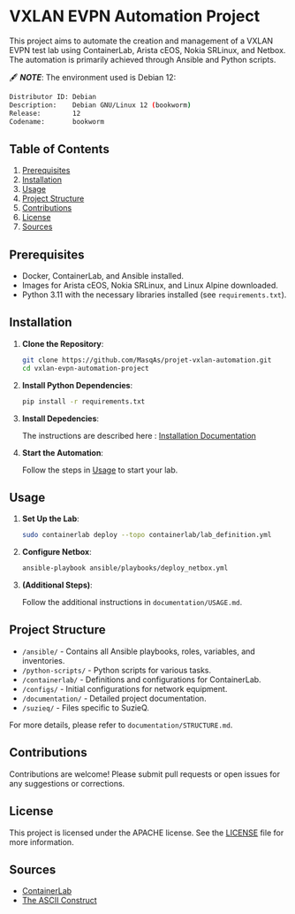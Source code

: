 # VXLAN EVPN Automation Project

This project aims to automate the creation and management of a VXLAN EVPN test lab using ContainerLab, Arista cEOS, Nokia SRLinux, and Netbox. The automation is primarily achieved through Ansible and Python scripts.

🖋️ **_NOTE_**: The environment used is Debian 12:

```bash
Distributor ID: Debian
Description:    Debian GNU/Linux 12 (bookworm)
Release:        12
Codename:       bookworm
```

## Table of Contents

1. [Prerequisites](#prerequisites)
2. [Installation](#installation)
3. [Usage](#usage)
4. [Project Structure](#project-structure)
5. [Contributions](#contributions)
6. [License](#license)
7. [Sources](#sources)

## Prerequisites

- Docker, ContainerLab, and Ansible installed.
- Images for Arista cEOS, Nokia SRLinux, and Linux Alpine downloaded.
- Python 3.11 with the necessary libraries installed (see `requirements.txt`).

## Installation

1. **Clone the Repository**:

    ```bash
    git clone https://github.com/MasqAs/projet-vxlan-automation.git
    cd vxlan-evpn-automation-project
    ```

2. **Install Python Dependencies**:

    ```bash
    pip install -r requirements.txt
    ```

3. **Install Depedencies**:

    The instructions are described here : [Installation Documentation](./documentation/INSTALLATION.md)

4. **Start the Automation**:

    Follow the steps in [Usage](#usage) to start your lab.

## Usage

1. **Set Up the Lab**:

    ```bash
    sudo containerlab deploy --topo containerlab/lab_definition.yml
    ```

2. **Configure Netbox**:

    ```bash
    ansible-playbook ansible/playbooks/deploy_netbox.yml
    ```

3. **(Additional Steps)**:

    Follow the additional instructions in `documentation/USAGE.md`.

## Project Structure

- `/ansible/` - Contains all Ansible playbooks, roles, variables, and inventories.
- `/python-scripts/` - Python scripts for various tasks.
- `/containerlab/` - Definitions and configurations for ContainerLab.
- `/configs/` - Initial configurations for network equipment.
- `/documentation/` - Detailed project documentation.
- `/suzieq/` - Files specific to SuzieQ.

For more details, please refer to `documentation/STRUCTURE.md`.

## Contributions

Contributions are welcome! Please submit pull requests or open issues for any suggestions or corrections.

## License

This project is licensed under the APACHE license. See the [LICENSE](LICENSE) file for more information.

## Sources

- [ContainerLab](https://containerlab.dev/)
- [The ASCII Construct](https://www.theasciiconstruct.com/post/multivendor-evpn-vxlan-l2-overlay/)